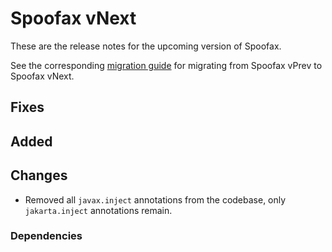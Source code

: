 # Spoofax vNext

These are the release notes for the upcoming version of Spoofax.

See the corresponding [migration guide](../migrate/vnext.md) for migrating from Spoofax vPrev to Spoofax vNext.

## Fixes

## Added

## Changes

- Removed all `javax.inject` annotations from the codebase, only `jakarta.inject` annotations remain.

### Dependencies
